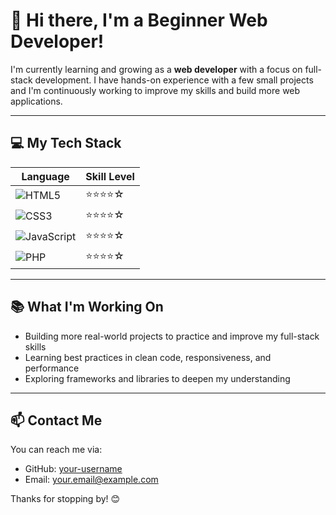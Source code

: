 # 👋 Hi there, I'm a Beginner Web Developer!

I'm currently learning and growing as a **web developer** with a focus on full-stack development. I have hands-on experience with a few small projects and I'm continuously working to improve my skills and build more web applications.

---

## 💻 My Tech Stack

| Language | Skill Level |  
|----------|-------------|  
| ![HTML5](https://img.shields.io/badge/HTML5-E34F26?style=for-the-badge&logo=html5&logoColor=white) | ⭐⭐⭐⭐☆  
| ![CSS3](https://img.shields.io/badge/CSS3-1572B6?style=for-the-badge&logo=css3&logoColor=white) | ⭐⭐⭐⭐☆  
| ![JavaScript](https://img.shields.io/badge/JavaScript-F7DF1E?style=for-the-badge&logo=javascript&logoColor=black) | ⭐⭐⭐⭐☆  
| ![PHP](https://img.shields.io/badge/PHP-777BB4?style=for-the-badge&logo=php&logoColor=white) | ⭐⭐⭐⭐☆  

---

## 📚 What I'm Working On
- Building more real-world projects to practice and improve my full-stack skills
- Learning best practices in clean code, responsiveness, and performance
- Exploring frameworks and libraries to deepen my understanding

---

## 📫 Contact Me

You can reach me via:
- GitHub: [your-username](https://github.com/your-username)
- Email: your.email@example.com

Thanks for stopping by! 😊
